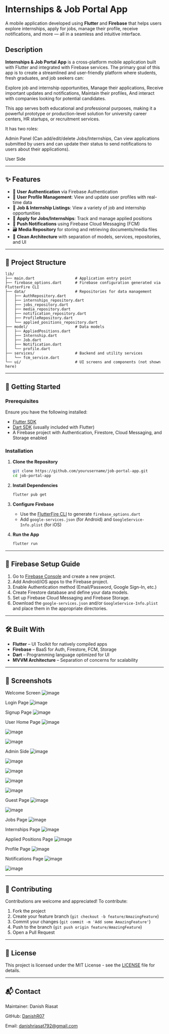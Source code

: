 
# Internships & Job Portal App

A mobile application developed using **Flutter** and **Firebase** that helps users explore internships, apply for jobs, manage their profile, receive notifications, and more — all in a seamless and intuitive interface.

## Description
**Internships & Job Portal App** is a cross-platform mobile application built with Flutter and integrated with Firebase services. The primary goal of this app is to create a streamlined and user-friendly platform where students, fresh graduates, and job seekers can:

Explore job and internship opportunities,
Manage their applications,
Receive important updates and notifications,
Maintain their profiles,
And interact with companies looking for potential candidates.

This app serves both educational and professional purposes, making it a powerful prototype or production-level solution for university career centers, HR startups, or recruitment services.

It has two roles:

Admin Panel (Can add/edit/delete Jobs/Internships, Can view applications submitted by users and can update their status to send notifications to users about their applications).

User Side


---

## ✨ Features

- 🔐 **User Authentication** via Firebase Authentication
- 👤 **User Profile Management**: View and update user profiles with real-time data
- 💼 **Job & Internship Listings**: View a variety of job and internship opportunities
- 📝 **Apply for Jobs/Internships**: Track and manage applied positions
- 🔔 **Push Notifications** using Firebase Cloud Messaging (FCM)
- 🗃️ **Media Repository** for storing and retrieving documents/media files
- 🔧 **Clean Architecture** with separation of models, services, repositories, and UI

---

## 📁 Project Structure

```
lib/
├── main.dart                  # Application entry point
├── firebase_options.dart      # Firebase configuration generated via FlutterFire CLI
├── data/                      # Repositories for data management
│   ├── AuthRepository.dart
│   ├── internships_repository.dart
│   ├── jobs_repository.dart
│   ├── media_repository.dart
│   ├── notification_repository.dart
│   ├── ProfileRepository.dart
│   └── applied_positions_repository.dart
├── model/                     # Data models
│   ├── AppliedPositions.dart
│   ├── Internship.dart
│   ├── Job.dart
│   ├── Notification.dart
│   └── profile.dart
├── services/                  # Backend and utility services
│   └── fcm_service.dart
└── ui/                        # UI screens and components (not shown here)
```

---

## 🚀 Getting Started

### Prerequisites

Ensure you have the following installed:
- [Flutter SDK](https://docs.flutter.dev/get-started/install)
- [Dart SDK](https://dart.dev/get-dart) (usually included with Flutter)
- A Firebase project with Authentication, Firestore, Cloud Messaging, and Storage enabled

### Installation

1. **Clone the Repository**
   ```bash
   git clone https://github.com/yourusername/job-portal-app.git
   cd job-portal-app
   ```

2. **Install Dependencies**
   ```bash
   flutter pub get
   ```

3. **Configure Firebase**
   - Use the [FlutterFire CLI](https://firebase.flutter.dev/docs/cli/) to generate `firebase_options.dart`
   - Add `google-services.json` (for Android) and `GoogleService-Info.plist` (for iOS)

4. **Run the App**
   ```bash
   flutter run
   ```

---

## 🔐 Firebase Setup Guide

1. Go to [Firebase Console](https://console.firebase.google.com/) and create a new project.
2. Add Android/iOS apps to the Firebase project.
3. Enable Authentication method (Email/Password, Google Sign-In, etc.)
4. Create Firestore database and define your data models.
5. Set up Firebase Cloud Messaging and Firebase Storage.
6. Download the `google-services.json` and/or `GoogleService-Info.plist` and place them in the appropriate directories.

---

## 🛠️ Built With

- **Flutter** – UI Toolkit for natively compiled apps
- **Firebase** – BaaS for Auth, Firestore, FCM, Storage
- **Dart** – Programming language optimized for UI
- **MVVM Architecture** – Separation of concerns for scalability

---

## 📸 Screenshots

Welcome Screen
![image](https://github.com/user-attachments/assets/456f291c-93eb-4e63-87fc-c438e2f485df)

Login Page
![image](https://github.com/user-attachments/assets/720d0de8-4bfe-4434-9b35-93671db32d6f)

Signup Page
![image](https://github.com/user-attachments/assets/6988b641-eaed-4e37-a941-fcc4074155d8)

User Home Page
![image](https://github.com/user-attachments/assets/b9d67060-21e0-4daf-a675-ce95a60b06cd)

![image](https://github.com/user-attachments/assets/184f8c6f-a642-49a7-a981-f24bd3461cd2)

![image](https://github.com/user-attachments/assets/9f398986-b26b-47d0-9446-8b905fce69f5)

Admin Side
![image](https://github.com/user-attachments/assets/3cecf0d8-d754-4fd5-9ab1-02815146468b)

![image](https://github.com/user-attachments/assets/09ff38d8-ba9d-4068-9424-2154a1e49bea)

![image](https://github.com/user-attachments/assets/73d42fb3-4f9a-4e8c-9da3-259650e0e40a)

![image](https://github.com/user-attachments/assets/a99a4a90-74e5-4c26-81a4-f29191b5986f)

![image](https://github.com/user-attachments/assets/d1bd299a-5fc4-4ece-81b4-88b6ac7a5ead)

Guest Page
![image](https://github.com/user-attachments/assets/d972d850-31be-4c1c-930e-8ed9e548c42e)

![image](https://github.com/user-attachments/assets/240540d7-8ccd-4c86-80db-ffa9652308a5)

Jobs Page
![image](https://github.com/user-attachments/assets/ec8b9d69-f7ae-471a-8a27-064180506a8d)

Internships Page
![image](https://github.com/user-attachments/assets/93a898cf-dd9c-4f00-8dbf-85906161b926)

Applied Positions Page
![image](https://github.com/user-attachments/assets/97052735-5629-4fe2-bbef-a01a2f7d8629)

Profile Page
![image](https://github.com/user-attachments/assets/35abca75-222b-46c2-964a-9a00b427a528)

Notifications Page
![image](https://github.com/user-attachments/assets/2ed2b5e0-399a-4d97-91ef-dbc89da7fc68)

![image](https://github.com/user-attachments/assets/87c0f3ef-b171-43fe-8156-bcaedac066cc)


---

## 🤝 Contributing

Contributions are welcome and appreciated! To contribute:

1. Fork the project
2. Create your feature branch (`git checkout -b feature/AmazingFeature`)
3. Commit your changes (`git commit -m 'Add some AmazingFeature'`)
4. Push to the branch (`git push origin feature/AmazingFeature`)
5. Open a Pull Request

---

## 📄 License

This project is licensed under the MIT License - see the [LICENSE](LICENSE) file for details.

---

## 📬 Contact

Maintainer: Danish Riasat

GitHub: [DanishR07](https://github.com/DanishR07) 

Email: danishriasat792@gmail.com
